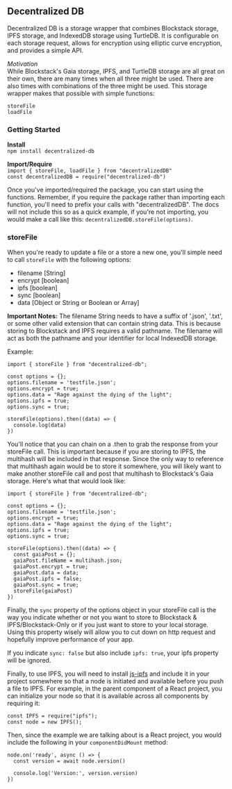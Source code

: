 ## Decentralized DB
Decentralized DB is a storage wrapper that combines Blockstack storage, IPFS storage, and IndexedDB storage using TurtleDB. It is configurable on each storage request, allows for encryption using elliptic curve encryption, and provides a simple API.

*Motivation*  
While Blockstack's Gaia storage, IPFS, and TurtleDB storage are all great on their own, there are many times when all three might be used. There are also times with combinations of the three might be used. This storage wrapper makes that possible with simple functions:

`storeFile`  
`loadFile`   

### Getting Started

**Install**  
`npm install decentralized-db`  

**Import/Require**  
`import { storeFile, loadFile } from "decentralizedDB"`  
`const decentralizedDB = require("decentralized-db")`  

Once you've imported/required the package, you can start using the functions. Remember, if you require the package rather than importing each function, you'll need to prefix your calls with "decentralizedDB". The docs will not include this so as a quick example, if you're not importing, you would make a call like this: `decentralizedDB.storeFile(options)`.

### storeFile

When you're ready to update a file or a store a new one, you'll simple need to call `storeFile` with the following options:

- filename [String]  
- encrypt [boolean]  
- ipfs [boolean]  
- sync [boolean]  
- data [Object or String or Boolean or Array]  

**Important Notes:**
The filename String needs to have a suffix of '.json', '.txt', or some other valid extension that can contain string data. This is because storing to Blockstack and IPFS requires a valid pathname. The filename will act as both the pathname and your identifier for local IndexedDB storage.

Example:

```
import { storeFile } from "decentralized-db";

const options = {};
options.filename = 'testfile.json';
options.encrypt = true;
options.data = "Rage against the dying of the light";
options.ipfs = true;
options.sync = true;

storeFile(options).then((data) => {
  console.log(data)
})
```

You'll notice that you can chain on a .then to grab the response from your storeFile call. This is important because if you are storing to IPFS, the multihash will be included in that response. Since the only way to reference that multihash again would be to store it somewhere, you will likely want to make another storeFile call and post that multihash to Blockstack's Gaia storage. Here's what that would look like:

```
import { storeFile } from "decentralized-db";

const options = {};
options.filename = 'testfile.json';
options.encrypt = true;
options.data = "Rage against the dying of the light";
options.ipfs = true;
options.sync = true;

storeFile(options).then((data) => {
  const gaiaPost = {};
  gaiaPost.fileName = multihash.json;
  gaiaPost.encrypt = true;
  gaiaPost.data = data;
  gaiaPost.ipfs = false;
  gaiaPost.sync = true;
  storeFile(gaiaPost)
})
```

Finally, the `sync` property of the options object in your storeFile call is the way you indicate whether or not you want to store to Blockstack & IPFS/Blockstack-Only or if you just want to store to your local storage. Using this property wisely will allow you to cut down on http request and hopefully improve performance of your app.

If you indicate `sync: false` but also include `ipfs: true`, your ipfs property will be ignored.

Finally, to use IPFS, you will need to install [js-ipfs](https://github.com/ipfs/js-ipfs) and include it in your project somewhere so that a node is initiated and available before you push a file to IPFS. For example, in the parent component of a React project, you can initialize your node so that it is available across all components by requiring it:

```
const IPFS = require("ipfs");
const node = new IPFS();
```

Then, since the example we are talking about is a React project, you would include the following in your `componentDidMount` method:

```
node.on('ready', async () => {
  const version = await node.version()

  console.log('Version:', version.version)
})
```
